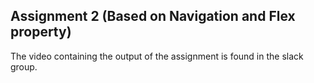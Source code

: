 ## Assignment 2 (Based on Navigation and Flex property)

The video containing the output of the assignment is found in the slack group.
